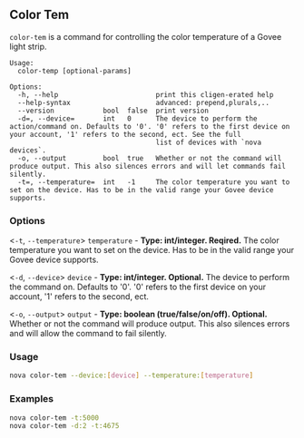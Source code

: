 ## Color Tem

`color-tem` is a command for controlling the color temperature of a Govee light strip.

```text
Usage:
  color-temp [optional-params]

Options:
  -h, --help                        print this cligen-erated help
  --help-syntax                     advanced: prepend,plurals,..
  --version            bool  false  print version
  -d=, --device=       int   0      The device to perform the action/command on. Defaults to '0'. '0' refers to the first device on your account, '1' refers to the second, ect. See the full
                                    list of devices with `nova devices`.
  -o, --output         bool  true   Whether or not the command will produce output. This also silences errors and will let commands fail silently.
  -t=, --temperature=  int   -1     The color temperature you want to set on the device. Has to be in the valid range your Govee device supports.
```

### Options

<`-t`, `--temperature`> `temperature` - **Type: int/integer. Reqired.**
The color temperature you want to set on the device. Has to be in the valid range your Govee device supports.

<`-d`, `--device`> `device` - **Type: int/integer. Optional.**
The device to perform the command on. Defaults to '0'. '0' refers to the first device on your account, '1' refers to the second, ect.

<`-o`, `--output`> `output` - **Type: boolean (true/false/on/off). Optional.**
Whether or not the command will produce output. This also silences errors and will allow the command to fail silently.

### Usage

```sh
nova color-tem --device:[device] --temperature:[temperature]
```

### Examples

```sh
nova color-tem -t:5000
nova color-tem -d:2 -t:4675
```
